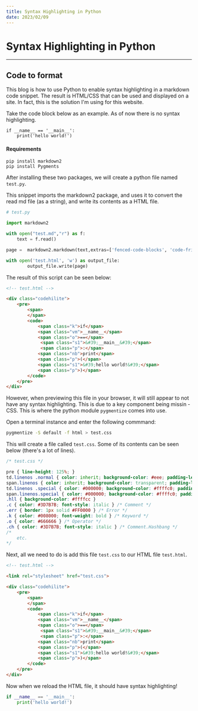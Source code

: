 ```yaml
---
title: Syntax Highlighting in Python
date: 2023/02/09
---
```


# Syntax Highlighting in Python

______

## Code to format

This blog is how to use Python to enable syntax highlighting in a markdown code snippet. The result is HTML/CSS that can be used and displayed on a site. In fact, this is the solution I'm using for this website. 

Take the code block below as an example. As of now there is no syntax highlighting. 

```
if __name__ == '__main__':
    print('hello world!')
```


#### Requirements
```
pip install markdown2
pip install Pygments
```

After installing these two packages, we will create a python file named `test.py`.

This snippet imports the markdown2 package, and uses it to convert the read md file (as a string), and write its contents as a HTML file.

```python
# test.py

import markdown2

with open("test.md","r") as f:
    text = f.read()

page =  markdown2.markdown(text,extras=['fenced-code-blocks', 'code-friendly']) 

with open('test.html', 'w') as output_file:
        output_file.write(page)
```

The result of this script can be seen below:

```html
<!-- test.html -->

<div class="codehilite">
    <pre>
        <span>
        </span>
        <code>
            <span class="k">if</span> 
            <span class="vm">__name__</span> 
            <span class="o">==</span>
             <span class="s1">&#39;__main__&#39;</span>
             <span class="p">:</span>
            <span class="nb">print</span>
            <span class="p">(</span>
            <span class="s1">&#39;hello world!&#39;</span>
            <span class="p">)</span>
        </code>
    </pre>
</div>
```

However, when previewing this file in your browser, it will still appear to not have any syntax highlighting. This is due to a key component being missin - CSS. This is where the python module `pygmentize` comes into use.

Open a terminal instance and enter the following commmand:

```bash
pygmentize -S default -f html > test.css
```

This will create a file called `test.css`. Some of its contents can be seen below (there's a lot of lines).

```css
/* test.css */

pre { line-height: 125%; }
td.linenos .normal { color: inherit; background-color: #eee; padding-left: 5px; padding-right: 5px; }
span.linenos { color: inherit; background-color: transparent; padding-left: 5px; padding-right: 5px; }
td.linenos .special { color: #000000; background-color: #ffffc0; padding-left: 5px; padding-right: 5px; }
span.linenos.special { color: #000000; background-color: #ffffc0; padding-left: 5px; padding-right: 5px; }
.hll { background-color: #ffffcc }
.c { color: #3D7B7B; font-style: italic } /* Comment */
.err { border: 1px solid #FF0000 } /* Error */
.k { color: #008000; font-weight: bold } /* Keyword */
.o { color: #666666 } /* Operator */
.ch { color: #3D7B7B; font-style: italic } /* Comment.Hashbang */
/* 
    etc.
*/
```

Next, all we need to do is add this file `test.css` to our HTML file `test.html`.

```html
<!-- test.html -->

<link rel="stylesheet" href="test.css">

<div class="codehilite">
    <pre>
        <span>
        </span>
        <code>
            <span class="k">if</span> 
            <span class="vm">__name__</span> 
            <span class="o">==</span>
             <span class="s1">&#39;__main__&#39;</span>
             <span class="p">:</span>
            <span class="nb">print</span>
            <span class="p">(</span>
            <span class="s1">&#39;hello world!&#39;</span>
            <span class="p">)</span>
        </code>
    </pre>
</div>
```

Now when we reload the HTML file, it should have syntax highlighting!

```python
if __name__ == '__main__':
    print('hello world!')
```